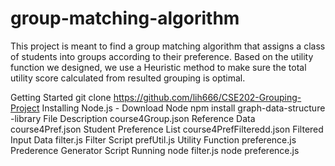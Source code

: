 # group-matching-algorithm

This project is meant to find a group matching algorithm that assigns a class of students into groups according to their preference. Based on the utility function we designed, we use a Heuristic method to make sure the total utility score calculated from resulted grouping is optimal.

Getting Started
git clone https://github.com/lih666/CSE202-Grouping-Project
Installing
Node.js - Download Node
npm install graph-data-structure -library
File Description
course4Group.json Reference Data
course4Pref.json Student Preference List
course4PrefFilteredd.json Filtered Input Data
filter.js Filter Script
prefUtil.js Utility Function
preference.js Prederence Generator Script
Running
node filter.js
node preference.js
